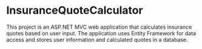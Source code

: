 # InsuranceQuoteCalculator
This project is an ASP.NET MVC web application that calculates insurance quotes based on user input. The application uses Entity Framework for data access and stores user information and calculated quotes in a database.
